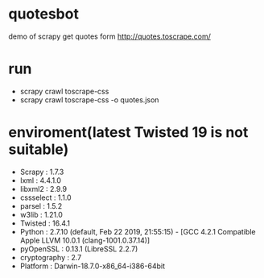 # quotesbot
 demo of scrapy
 get quotes form http://quotes.toscrape.com/
 
 # run 
 * scrapy crawl toscrape-css
 * scrapy crawl toscrape-css -o quotes.json
 
 # enviroment(latest Twisted 19 is not suitable)
* Scrapy       : 1.7.3
* lxml         : 4.4.1.0
* libxml2      : 2.9.9
* cssselect    : 1.1.0
* parsel       : 1.5.2
* w3lib        : 1.21.0
* Twisted      : 16.4.1
* Python       : 2.7.10 (default, Feb 22 2019, 21:55:15) - [GCC 4.2.1 Compatible Apple LLVM 10.0.1 (clang-1001.0.37.14)]
* pyOpenSSL    : 0.13.1 (LibreSSL 2.2.7)
* cryptography : 2.7
* Platform     : Darwin-18.7.0-x86_64-i386-64bit
